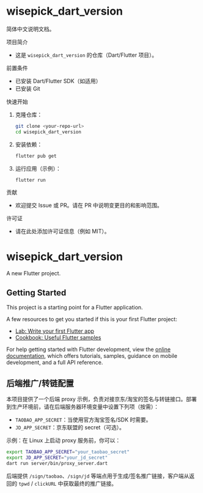 # wisepick_dart_version

简体中文说明文档。

项目简介
- 这是 `wisepick_dart_version` 的仓库（Dart/Flutter 项目）。

前置条件
- 已安装 Dart/Flutter SDK（如适用）
- 已安装 Git

快速开始
1. 克隆仓库：
   ```bash
   git clone <your-repo-url>
   cd wisepick_dart_version
   ```
2. 安装依赖：
   ```bash
   flutter pub get
   ```
3. 运行应用（示例）：
   ```bash
   flutter run
   ```

贡献
- 欢迎提交 Issue 或 PR。请在 PR 中说明变更目的和影响范围。

许可证
- 请在此处添加许可证信息（例如 MIT）。

# wisepick_dart_version

A new Flutter project.

## Getting Started

This project is a starting point for a Flutter application.

A few resources to get you started if this is your first Flutter project:

- [Lab: Write your first Flutter app](https://docs.flutter.dev/get-started/codelab)
- [Cookbook: Useful Flutter samples](https://docs.flutter.dev/cookbook)

For help getting started with Flutter development, view the
[online documentation](https://docs.flutter.dev/), which offers tutorials,
samples, guidance on mobile development, and a full API reference.

## 后端推广/转链配置

本项目提供了一个后端 proxy 示例，负责对接京东/淘宝的签名与转链接口。部署到生产环境前，请在后端服务器环境变量中设置下列项（按需）：

- `TAOBAO_APP_SECRET`：当使用官方淘宝签名/SDK 时需要。
- `JD_APP_SECRET`：京东联盟的 secret（可选）。

示例：在 Linux 上启动 proxy 服务前，你可以：

```bash
export TAOBAO_APP_SECRET="your_taobao_secret"
export JD_APP_SECRET="your_jd_secret"
dart run server/bin/proxy_server.dart
```

后端提供 `/sign/taobao`、`/sign/jd` 等端点用于生成/签名推广链接，客户端从返回的 `tpwd` / `clickURL` 中获取最终的推广链接。
